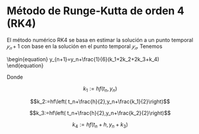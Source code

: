 # Método de Runge-Kutta de orden 4 (RK4)

El método numérico RK4 se basa en estimar la solución a un punto temporal $𝑦_𝑛+1$ con base en la solución en el punto temporal $𝑦_𝑛$. Tenemos

\begin{equation}
    y_{n+1}=y_n+\frac{1}{6}(k_1+2k_2+2k_3+k_4)
\end{equation}

Donde

$$k_1:=hf(t_n,y_n)$$

$$k_2:=hf\left( t_n+\frac{h}{2},y_n+\frac{k_1}{2}\right)$$

$$k_3:=hf\left( t_n+\frac{h}{2},y_n+\frac{k_2}{2}\right)$$

$$k_4:=hf(t_n+h,y_n+k_3)$$

